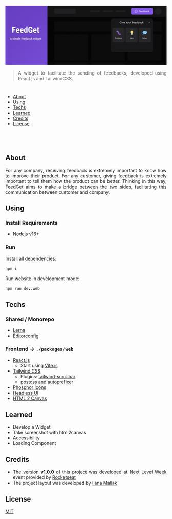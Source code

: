 <div align='justify'>

![Cover](./cover.png)

> A widget to facilitate the sending of feedbacks, developed using React.js and TailwindCSS.

#
- [About](#about)
- [Using](#using)
- [Techs](#techs)
- [Learned](#learned)
- [Credits](#credits)
- [License](#license)
#

<br>

## **About**

For any company, receiving feedback is extremely important to know how to improve their product. For any customer, giving feedback is extremely important to tell them how the product can be better. Thinking in this way, FeedGet aims to make a bridge between the two sides, facilitating this communication between customer and company.

## **Using**

### Install Requirements

- Nodejs v16+

### Run

Install all dependencies:

```bash
npm i
```

Run website in development mode:

```bash
npm run dev:web
```

## **Techs**

### Shared / Monorepo

- [Lerna](https://github.com/lerna/lerna)
- [Editorconfig](https://editorconfig.org/)

### Frontend &rarr; `./packages/web`

- [React.js](https://reactjs.org/)
  - Start using [Vite.js](https://vitejs.dev/guide/)
- [Tailwind CSS](https://tailwindcss.com/)
  - Plugins: [tailwind-scrollbar](https://www.npmjs.com/package/tailwind-scrollbar)
  - [postcss](https://github.com/postcss/postcss) and [autoprefixer](https://github.com/postcss/autoprefixer)
- [Phosphor Icons](https://github.com/phosphor-icons/phosphor-home#phosphor-icons)
- [Headless UI](https://headlessui.dev/)
- [HTML 2 Canvas](https://github.com/niklasvh/html2canvas)

## **Learned**

- Develop a Widget
- Take screenshot with html2canvas
- Accessibility
- Loading Component

## **Credits**

- The version **v1.0.0** of this project was developed at [Next Level Week](https://nextlevelweek.com) event provided by [Rocketseat](https://www.rocketseat.com.br/)
- The project layout was developed by [Ilana Mallak](https://www.figma.com/@ilanamallak)

## **License**

[MIT](./LICENSE)

</div>
